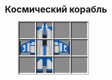# Космический корабль

<figure><img src="../../../../.gitbook/assets/spaceship_recipe.png" alt=""><figcaption></figcaption></figure>
